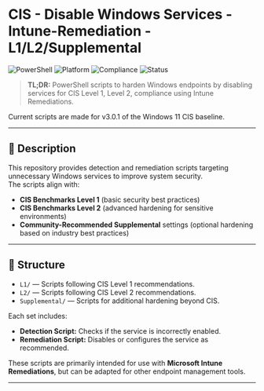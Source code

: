 # CIS - Disable Windows Services - Intune-Remediation - L1/L2/Supplemental

![PowerShell](https://img.shields.io/badge/Language-PowerShell-blue)
![Platform](https://img.shields.io/badge/Platform-Intune-lightgrey)
![Compliance](https://img.shields.io/badge/Compliance-CIS_L1%2FL2-green)
![Status](https://img.shields.io/badge/Status-Active-brightgreen)

> **TL;DR:** PowerShell scripts to harden Windows endpoints by disabling services for CIS Level 1, Level 2, compliance using Intune  Remediations.

Current scripts are made for v3.0.1 of the Windows 11 CIS baseline.

---

## 📜 Description

This repository provides detection and remediation scripts targeting unnecessary Windows services to improve system security.  
The scripts align with:

- **CIS Benchmarks Level 1** (basic security best practices)
- **CIS Benchmarks Level 2** (advanced hardening for sensitive environments)
- **Community-Recommended Supplemental** settings (optional hardening based on industry best practices)

---

## 📂 Structure

- `L1/` — Scripts following CIS Level 1 recommendations.
- `L2/` — Scripts following CIS Level 2 recommendations.
- `Supplemental/` — Scripts for additional hardening beyond CIS.

Each set includes:

- **Detection Script:** Checks if the service is incorrectly enabled.
- **Remediation Script:** Disables or configures the service as recommended.

These scripts are primarily intended for use with **Microsoft Intune Remediations**, but can be adapted for other endpoint management tools.

---

